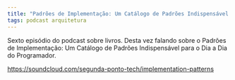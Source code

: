 ```yaml
---
title: "Padrões de Implementação: Um Catálogo de Padrões Indispensável para o Dia a Dia do Programador"
tags: podcast arquitetura
---
```


Sexto episódio do podcast sobre livros. Desta vez falando sobre o Padrões de Implementação: Um Catálogo de Padrões Indispensável para o Dia a Dia do Programador.

https://soundcloud.com/segunda-ponto-tech/implementation-patterns
